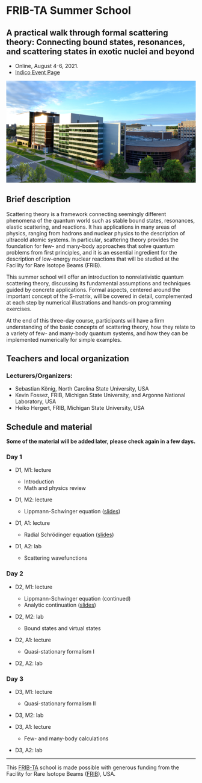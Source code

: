 # FRIB-TA Summer School

## A practical walk through formal scattering theory: Connecting bound states, resonances, and scattering states in exotic nuclei and beyond

- Online, August 4-6, 2021.
- [Indico Event Page](https://indico.frib.msu.edu/event/43/)

![FRIB](images/FRIB_southeast_view_cropped.jpg)

## Brief description

Scattering theory is a framework connecting seemingly different phenomena of the quantum world such as stable bound states, resonances, elastic scattering, and reactions. It has applications in many areas of physics, ranging from hadrons and nuclear physics to the description of ultracold atomic systems. In particular, scattering theory provides the foundation for few- and many-body approaches that solve quantum problems from first principles, and it is an essential ingredient for the description of low-energy nuclear reactions that will be studied at the Facility for Rare Isotope Beams (FRIB).

This summer school will offer an introduction to nonrelativistic quantum scattering theory, discussing its fundamental assumptions and techniques guided by concrete applications. Formal aspects, centered around the important concept of the S-matrix, will be covered in detail, complemented at each step by numerical illustrations and hands-on programming exercises.

At the end of this three-day course, participants will have a firm understanding of the basic concepts of scattering theory, how they relate to a variety of few- and many-body quantum systems, and how they can be implemented numerically for simple examples.


## Teachers and local organization

### Lecturers/Organizers:
- Sebastian K&ouml;nig, North Carolina State University, USA
- Kevin Fossez, FRIB, Michigan State University, and Argonne National Laboratory, USA
- Heiko Hergert, FRIB, Michigan State University, USA

## Schedule and material

**Some of the material will be added later, please check again in a few days.**

### Day 1

- D1, M1: lecture
  - Introduction
  - Math and physics review

- D1, M2: lecture
  - Lippmann-Schwinger equation ([slides](slides/lseq.pdf))

- D1, A1: lecture
  - Radial Schrödinger equation ([slides](slides/radseq.pdf))

- D1, A2: lab
  - Scattering wavefunctions

### Day 2

- D2, M1: lecture
  - Lippmann-Schwinger equation (continued)
  - Analytic continuation ([slides](slides/contour.pdf))

- D2, M2: lab
  - Bound states and virtual states

- D2, A1: lecture
  - Quasi-stationary formalism I

- D2, A2: lab

### Day 3

- D3, M1: lecture
  - Quasi-stationary formalism II

- D3, M2: lab

- D3, A1: lecture
  - Few- and many-body calculations

- D3, A2: lab

---

This [FRIB-TA](https://fribtheoryalliance.org/) school is made possible with generous funding from the Facility for Rare Isotope Beams ([FRIB](https://frib.msu.edu/)), USA.

